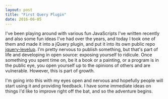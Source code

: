 ```yaml
---
layout: post
title: "First Query Plugin"
date: 2016-06-05
---
```


I've been playing around with various fun JavaScripts I've written recently and also some fun 
ideas I've had over the years, and today I took one of them and made it into a jQuery plugin, and
put it into its own public repo [jquery-levelup](https://github.com/pstrinkle/jquery-levelup).  I'm pretty nervous
to publish something, but that's part of life and developing in open source: exposing yourself to ridicule.
Once something you spent time on, be it a book or a painting, or a program is in the public eye, you open
yourself up to the opinions of others and are vulnerable.  However, this is part of growth.

I'm going into this with my eyes open and nervous and hopefully people will start using it and providing
feedback.  I have some immediate ideas on things I'd like to improve right off the bat, and so the adventure begins.

